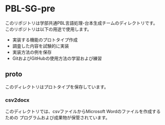 # PBL-SG-pre
このリポジトリは学部共通PBL言語処理-台本生成チームのディレクトリです。
このリポジトリは以下の用途で使用します。
- 実装する機能のプロトタイプ作成
- 調査した内容を試験的に実装
- 実装方法の例を保存
- GitおよびGitHubの使用方法の学習および練習

## proto
このディレクトリはプロトタイプを保存しています。
### csv2docx
このディレクトリでは、csvファイルからMicrosoft Wordのファイルを作成するための
プログラムおよび成果物が保管されています。